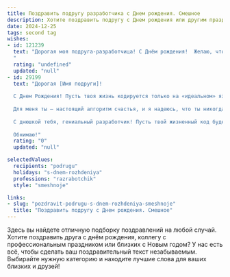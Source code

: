 ```yaml
---
title: Поздравить подругу разработчика c Днем рождения. Смешное
description: Хотите поздравить подругу c Днем рождения или другим праздником? Наш ИИ создаст незабываемое поздравление, а вы обязательно выделитесь среди других.  
date: 2024-12-25
tags: second tag
wishes:
- id: 121239
  text: "Дорогая моя подруга-разработчица! С Днём рождения!  Желаю, чтобы твой код всегда был безупречным, баги обходили тебя стороной, а дедлайны сами собой исчезали, как будто их и не было! Пусть в твоей жизни будет столько же радости, сколько строк в твоем самом большом проекте, и пусть все твои функции работают идеально, включая функцию \"получения подарков\"!  С праздником!
  "
  rating: "undefined"
  updated: "null"
- id: 29199
  text: "Дорогая [Имя подруги]!
  
  С Днем Рождения! Пусть твоя жизнь кодируется только на «идеальном» языке, а баги обходят стороной! Желаю, чтобы вдохновение приходило, как обновление системы — внезапно и всегда вовремя. Пусть каждый день для тебя компилируется в идеальные моменты радости, а ошибки исправляются с легкостью, подобно строчке кода в твоём любимом редакторе.
  
  Для меня ты — настоящий алгоритм счастья, и я надеюсь, что ты никогда не сбиваешься с пути к своим мечтам! Желаю, чтобы в твоем жизненном проекте было больше плюсов, чем минусов, а по ночам сбывались самые смелые желания, даже если для этого придется немного покодить на языке сказок.
  
  С днюшкой тебя, гениальный разработчик! Пусть твой жизненный код будет всегда отлаженным и без багов! 🎉💻
  
  Обнимаю!"
  rating: "0"
  updated: "null"

selectedValues:
  recipients: "podrugu"
  holidays: "s-dnem-rozhdeniya"
  professions: "razrabotchik"
  style: "smeshnoje"

links:
- slug: "pozdravit-podrugu-s-dnem-rozhdeniya-smeshnoje"
  title: "Поздравить подругу c Днем рождения. Смешное"
---
```


Здесь вы найдете отличную подборку поздравлений на любой случай. 
Хотите поздравить друга с днём рождения, коллегу с профессиональным праздником или близких с Новым годом? У нас есть всё, чтобы сделать ваш поздравительный текст незабываемым. Выбирайте нужную категорию и находите лучшие слова для ваших близких и друзей!
